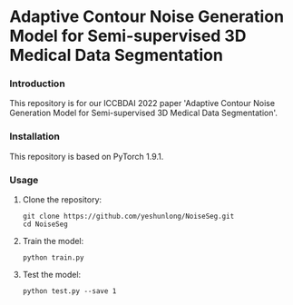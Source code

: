 # Adaptive Contour Noise Generation Model for Semi-supervised 3D Medical Data Segmentation

### Introduction

This repository is for our ICCBDAI 2022 paper 'Adaptive Contour Noise Generation Model for Semi-supervised 3D Medical Data Segmentation'.

### Installation

This repository is based on PyTorch 1.9.1.

### Usage

1. Clone the repository:

   ```shell
   git clone https://github.com/yeshunlong/NoiseSeg.git
   cd NoiseSeg
   ```
2. Train the model:

   ```shell
   python train.py
   ```
3. Test the model:

   ```shell
   python test.py --save 1
   ```
